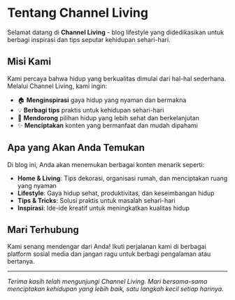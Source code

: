 # Tentang Channel Living

Selamat datang di **Channel Living** - blog lifestyle yang didedikasikan untuk berbagi inspirasi dan tips seputar kehidupan sehari-hari.

## Misi Kami

Kami percaya bahwa hidup yang berkualitas dimulai dari hal-hal sederhana. Melalui Channel Living, kami ingin:

- 🏠 **Menginspirasi** gaya hidup yang nyaman dan bermakna
- 💡 **Berbagi tips** praktis untuk kehidupan sehari-hari
- 🌱 **Mendorong** pilihan hidup yang lebih sehat dan berkelanjutan
- ✨ **Menciptakan** konten yang bermanfaat dan mudah dipahami

## Apa yang Akan Anda Temukan

Di blog ini, Anda akan menemukan berbagai konten menarik seperti:

- **Home & Living**: Tips dekorasi, organisasi rumah, dan menciptakan ruang yang nyaman
- **Lifestyle**: Gaya hidup sehat, produktivitas, dan keseimbangan hidup
- **Tips & Tricks**: Solusi praktis untuk masalah sehari-hari
- **Inspirasi**: Ide-ide kreatif untuk meningkatkan kualitas hidup

## Mari Terhubung

Kami senang mendengar dari Anda! Ikuti perjalanan kami di berbagai platform sosial media dan jangan ragu untuk berbagi pengalaman atau bertanya.

---

*Terima kasih telah mengunjungi Channel Living. Mari bersama-sama menciptakan kehidupan yang lebih baik, satu langkah kecil setiap harinya.*